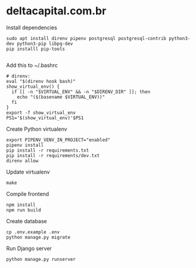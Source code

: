 # deltacapital.com.br

Install dependencies

```
sudo apt install direnv pipenv postgresql postgresql-contrib python3-dev python3-pip libpq-dev
pip installl pip-tools


```

Add this to ~/.bashrc

```
# direnv:
eval "$(direnv hook bash)"
show_virtual_env() {
  if [[ -n "$VIRTUAL_ENV" && -n "$DIRENV_DIR" ]]; then
    echo "($(basename $VIRTUAL_ENV))"
  fi
}
export -f show_virtual_env
PS1='$(show_virtual_env)'$PS1

```

Create Python virtualenv

```
export PIPENV_VENV_IN_PROJECT="enabled"
pipenv install
pip install -r requirements.txt
pip install -r requirements/dev.txt
direnv allow
```

Update virtualenv

```
make
```

Compile frontend

```
npm install
npm run build
```

Create database

```
cp .env.example .env
python manage.py migrate
```

Run Django server

```
python manage.py runserver
```
